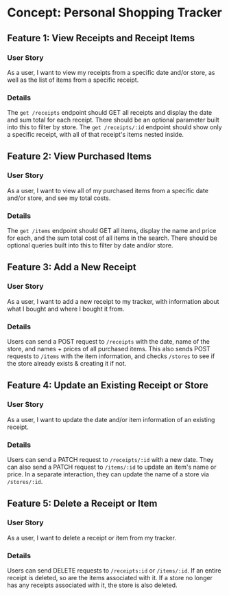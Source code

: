 # Concept: Personal Shopping Tracker

## Feature 1: View Receipts and Receipt Items

### User Story

As a user, I want to view my receipts from a specific date and/or store, as well as the list of items from a specific receipt.

### Details

The `get /receipts` endpoint should GET all receipts and display the date and sum total for each receipt. There should be an optional parameter built into this to filter by store. The `get /receipts/:id` endpoint should show only a specific receipt, with all of that receipt's items nested inside.

## Feature 2: View Purchased Items

### User Story

As a user, I want to view all of my purchased items from a specific date and/or store, and see my total costs.

### Details

The `get /items` endpoint should GET all items, display the name and price for each, and the sum total cost of all items in the search. There should be optional queries built into this to filter by date and/or store.

## Feature 3: Add a New Receipt

### User Story

As a user, I want to add a new receipt to my tracker, with information about what I bought and where I bought it from.

### Details

Users can send a POST request to `/receipts` with the date, name of the store, and names + prices of all purchased items. This also sends POST requests to `/items` with the item information, and checks `/stores` to see if the store already exists & creating it if not.

## Feature 4: Update an Existing Receipt or Store

### User Story

As a user, I want to update the date and/or item information of an existing receipt.

### Details

Users can send a PATCH request to `/receipts/:id` with a new date. They can also send a PATCH request to `/items/:id` to update an item's name or price. In a separate interaction, they can update the name of a store via `/stores/:id`.

## Feature 5: Delete a Receipt or Item

### User Story

As a user, I want to delete a receipt or item from my tracker.

### Details

Users can send DELETE requests to `/receipts:id` or `/items/:id`. If an entire receipt is deleted, so are the items associated with it. If a store no longer has any receipts associated with it, the store is also deleted.
